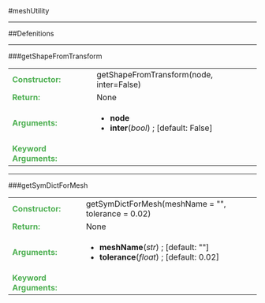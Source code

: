 <body>
#meshUtility
<hr width = 100%>
##Defenitions
<hr width = 100%>
###getShapeFromTransform
<font size = 3pt>
<table>
<tr><td><b><font color = #4caf50>Constructor:  </font></b></td><td>getShapeFromTransform(node, inter=False)</td></tr>
<tr><td><b><font color = #4caf50>Return:  </font></b></td><td>None</td></tr>
<tr><td><b><font color = #4caf50>Arguments:  </font></b></td>
<td><ul>
<li><b>node</b></li>
<li><b>inter</b>(<i>bool</i>) ; [default: False]</li>
</ul></td>
</tr>
<tr width=150px><td><b><font color = #4caf50>Keyword Arguments:  </font></b></td>
</tr>
</table></font>
<hr width = 100%>
###getSymDictForMesh
<font size = 3pt>
<table>
<tr><td><b><font color = #4caf50>Constructor:  </font></b></td><td>getSymDictForMesh(meshName = "", tolerance = 0.02)</td></tr>
<tr><td><b><font color = #4caf50>Return:  </font></b></td><td>None</td></tr>
<tr><td><b><font color = #4caf50>Arguments:  </font></b></td>
<td><ul>
<li><b>meshName</b>(<i>str</i>) ; [default: ""]</li>
<li><b>tolerance</b>(<i>float</i>) ; [default: 0.02]</li>
</ul></td>
</tr>
<tr width=150px><td><b><font color = #4caf50>Keyword Arguments:  </font></b></td>
</tr>
</table></font>
